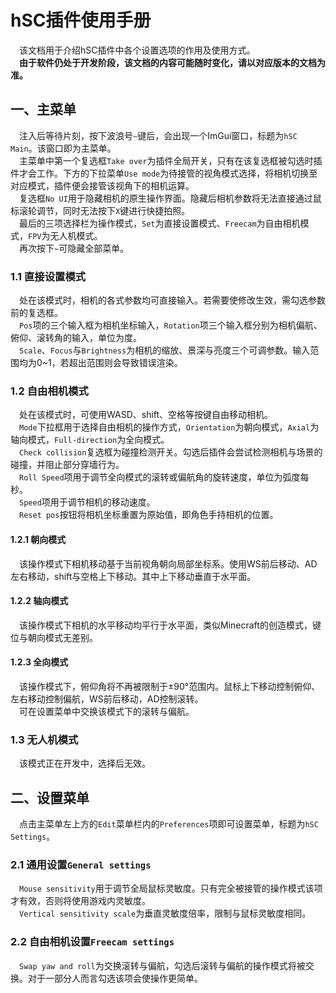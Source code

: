 # hSC插件使用手册
&emsp;该文档用于介绍hSC插件中各个设置选项的作用及使用方式。<br>
&emsp;**由于软件仍处于开发阶段，该文档的内容可能随时变化，请以对应版本的文档为准。**

## 一、主菜单
&emsp;注入后等待片刻，按下波浪号`~`键后，会出现一个ImGui窗口，标题为`hSC Main`。该窗口即为主菜单。<br>
&emsp;主菜单中第一个复选框`Take over`为插件全局开关，只有在该复选框被勾选时插件才会工作。下方的下拉菜单`Use mode`为待接管的视角模式选择，将相机切换至对应模式，插件便会接管该视角下的相机运算。<br>
&emsp;复选框`No UI`用于隐藏相机的原生操作界面。隐藏后相机参数将无法直接通过鼠标滚轮调节，同时无法按下`X`键进行快捷拍照。<br>
&emsp;最后的三项选择栏为操作模式，`Set`为直接设置模式、`Freecam`为自由相机模式，`FPV`为无人机模式。<br>
&emsp;再次按下`~`可隐藏全部菜单。

### 1.1 直接设置模式
&emsp;处在该模式时，相机的各式参数均可直接输入。若需要使修改生效，需勾选参数前的复选框。<br>
&emsp;`Pos`项的三个输入框为相机坐标输入，`Rotation`项三个输入框分别为相机偏航、俯仰、滚转角的输入，单位为度。<br>
&emsp;`Scale`、`Focus`与`Brightness`为相机的缩放、景深与亮度三个可调参数。输入范围均为0~1，若超出范围则会导致错误渲染。

### 1.2 自由相机模式
&emsp;处在该模式时，可使用WASD、shift、空格等按键自由移动相机。<br>
&emsp;`Mode`下拉框用于选择自由相机的操作方式，`Orientation`为朝向模式，`Axial`为轴向模式，`Full-direction`为全向模式。<br>
&emsp;`Check collision`复选框为碰撞检测开关。勾选后插件会尝试检测相机与场景的碰撞，并阻止部分穿墙行为。<br>
&emsp;`Roll Speed`项用于调节全向模式的滚转或偏航角的旋转速度，单位为弧度每秒。<br>
&emsp;`Speed`项用于调节相机的移动速度。<br>
&emsp;`Reset pos`按钮将相机坐标重置为原始值，即角色手持相机的位置。

#### 1.2.1 朝向模式
&emsp;该操作模式下相机移动基于当前视角朝向局部坐标系。使用WS前后移动、AD左右移动，shift与空格上下移动。其中上下移动垂直于水平面。

#### 1.2.2 轴向模式
&emsp;该操作模式下相机的水平移动均平行于水平面，类似Minecraft的创造模式，键位与朝向模式无差别。

#### 1.2.3 全向模式
&emsp;该操作模式下，俯仰角将不再被限制于±90°范围内。鼠标上下移动控制俯仰、左右移动控制偏航，WS前后移动，AD控制滚转。<br>
&emsp;可在设置菜单中交换该模式下的滚转与偏航。

### 1.3 无人机模式
&emsp;该模式正在开发中，选择后无效。

## 二、设置菜单
&emsp;点击主菜单左上方的`Edit`菜单栏内的`Preferences`项即可设置菜单，标题为`hSC Settings`。

### 2.1 通用设置`General settings`
&emsp;`Mouse sensitivity`用于调节全局鼠标灵敏度。只有完全被接管的操作模式该项才有效，否则将使用游戏内灵敏度。<br>
&emsp;`Vertical sensitivity scale`为垂直灵敏度倍率，限制与鼠标灵敏度相同。

### 2.2 自由相机设置`Freecam settings`
&emsp;`Swap yaw and roll`为交换滚转与偏航，勾选后滚转与偏航的操作模式将被交换。对于一部分人而言勾选该项会使操作更简单。
